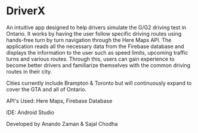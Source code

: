 # DriverX
An intuitive app designed to help drivers simulate the G/G2 driving test in Ontario. 
It works by having the user follow specific driving routes using hands-free turn by turn navigation through the Here Maps API. 
The application reads all the necessary data from the Firebase database and displays the information to the user such as speed limits,
upcoming traffic turns and various routes. Through this, users can gain experience to become better drivers and familiarize themselves 
with the common driving routes in their city.

Cities currently include Brampton & Toronto but will continuously expand to cover the GTA and all of Ontario.

API's Used: Here Maps, Firebase Database

IDE: Android Studio

Developed by Anando Zaman  &  Sajal Chodha
